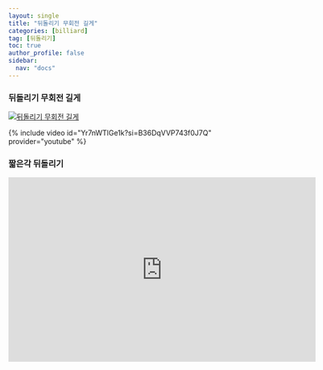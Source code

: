 ```yaml
---
layout: single
title: "뒤돌리기 무회전 길게"
categories: [billiard]
tag: [뒤돌리기]
toc: true
author_profile: false
sidebar:
  nav: "docs"
---
```


### 뒤돌리기 무회전 길게

[![뒤돌리기 무회전 길게](/images/%EB%92%A4%EB%8F%8C%EB%A6%AC%EA%B8%B0%20%EB%AC%B4%ED%9A%8C%EC%A0%84%20%EA%B8%B8%EA%B2%8C.png)](https://1drv.ms/p/s!AuJKpwyYpUY9gYIX5W1wye6zRlLXEA?e=eaxjcL)

{% include video id="Yr7nWTlGe1k?si=B36DqVVP743f0J7Q" provider="youtube" %}

### 짧은각 뒤돌리기

<iframe src="https://onedrive.live.com/embed?resid=3D46A5980CA74AE2%2116699&authkey=!AE4pz6jW7Zbjbhg&em=2" width="610px" height="367px" frameborder="0" scrolling="no"></iframe>
